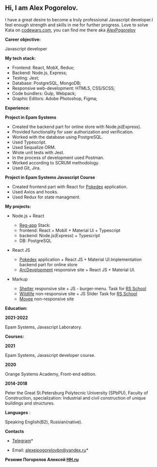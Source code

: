 ## Hi, I am Alex Pogorelov.

I have a great desire to become a truly professional Javascript developer.I feel enough strength and skills in me for further progress.
Love to solve Kata on [codewars.com](https://www.codewars.com/), you can find me there aka [AlexPogorelov](https://www.codewars.com/users/AlexPogorelov)

**Career objective:**

Javascript developer

**My tech stack:** 
* Frontend: React, MobX, Redux;
* Backend: Node.js, Express;
* Testing: Jest;
* Database: PostgreSQL, MongoDB;
* Responsive web-development: HTML5, CSS/SCSS;
* Code bundlers: Gulp, Webpack;
* Graphic Editors: Adobe Photoshop, Figma;

**Experience:**

**Project in Epam Systems**

* Сreated the backend part for online store with Node.js(Express).
* Provided functionality for user authorization and verification.
* Worked with the database using PostgreSQL.
* Used Typescript.
* Used Sequalize ORM.
* Wrote unit tests with Jest.
* In the process of development used Postman.
* Worked according to SCRUM methodology.
* Used Git, Jira.

**Project in Epam Systems Javascript Course**

* Created frontend part with React for [Pokedex]( https://github.com/PogorelovAlex/pokemon_app) application.
* Used Axios and hooks.
* Used Redux for state managment.

**My projects:**

* Node.js + React
  * [Reg-app]( https://github.com/PogorelovAlex/reg_app) 
   Stack: 
   * frontend: React + MobX + Material Ui + Typescript
   * backend: Node.js(Express) + Typescript
   * DB:  PostgreSQL 
   

* React JS
  * [Pokedex]( https://github.com/PogorelovAlex/pokemon_app) application + React JS + Material UI.Implementation backend part for online store 
  * [ArcDevelopment]( https://pogorelovalex.github.io/ArcDevelopment/#/) responsive site + React JS + Material UI. 
  
* Markup

  * [Shelter]( https://pogorelovalex.github.io/shelterRS/) responsive site + JS - burger-menu. Task for  [RS School](https://rs.school/)
  * [Wildlife](https://pogorelovalex.github.io/wildlife/#) non-responsive site + JS Slider Task for  [RS School](https://rs.school/)
  * [Movee](https://pogorelovalex.github.io/movee/)  non-responsive site
  

**Education:**

**2021-2022**

Epam Systems, Javascript Laboratory.

**Courses:**

**2021**

Epam Systems, Javascript developer course.

**2020**

 Orange Systems Academy, Front-end edition.
 
**2014-2018**

Peter the Great St.Petersburg Polytecnic University (SPbPU), Faculty of Construction, specialization: Industrial and civil construction of unique buildings and structures. 

 **Languages** :

Speaking English(B2), Russian(native).

**Contacts**

* [Telegram]( https://t.me/Kimledov)*

* Email: alexeipogorelovbn@yandex.ru*

**Резюме Погорелов Алексей [HH.ru]( https://spb.hh.ru/applicant/resumes/view?resume=4386b3afff063805be0039ed1f724449477450)**


